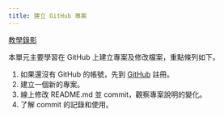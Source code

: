 ```yaml
---
title: 建立 GitHub 專案
---
```


[教學錄影](https://youtu.be/sGyYT4lJBiM)

本單元主要學習在 GitHub 上建立專案及修改檔案，重點條列如下。

1. 如果還沒有 GitHub 的帳號，先到 [GitHub](https://github.com) 註冊。
2. 建立一個新的專案。
3. 線上修改 README.md 並 commit，觀察專案說明的變化。
4. 了解 commit 的記錄和使用。
